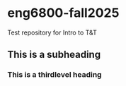 # eng6800-fall2025
Test repository for Intro to T&T

## This is a subheading
### This is a thirdlevel heading 
